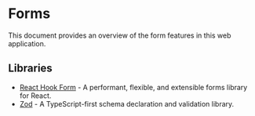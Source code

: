 # Forms

This document provides an overview of the form features in this web application.

## Libraries

- [React Hook Form](https://react-hook-form.com/) - A performant, flexible, and extensible forms library for React.
- [Zod](https://zod.dev/) - A TypeScript-first schema declaration and validation library.
